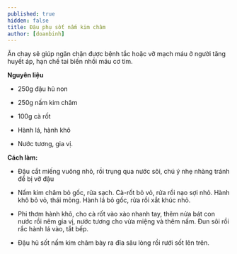 ```yaml
---
published: true
hidden: false
title: Đậu phụ sốt nấm kim châm
author: [doanbinh] 
---
```

Ăn chay sẽ giúp ngăn chặn được bệnh tắc hoặc vỡ mạch máu ở người tăng huyết áp, hạn chế tai biến nhồi máu cơ tim.

**Nguyên liệu**

+ 250g đậu hũ non

+ 250g nấm kim châm

+ 100g cà rốt

+ Hành lá, hành khô

+ Nước tương, gia vị.

**Cách làm:**

+ Đậu cắt miếng vuông nhỏ, rồi trụng qua nước sôi, chú ý nhẹ nhàng tránh để bị vỡ đậu

+ Nấm kim châm bỏ gốc, rửa sạch. Cà-rốt bỏ vỏ, rửa rồi nạo sợi nhỏ. Hành khô bỏ vỏ, thái mỏng. Hành lá bỏ gốc, rửa rồi xắt khúc nhỏ.

+ Phi thơm hành khô, cho cà rốt vào xào nhanh tay, thêm nửa bát con nước rồi nêm gia vị, nước tương cho vừa miệng và thêm nấm. Đun sôi rồi rắc hành lá vào, tắt bếp.

+ Đậu hũ sốt nấm kim châm bày ra đĩa sâu lòng rồi rưới sốt lên trên.
